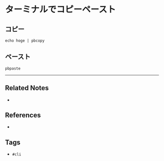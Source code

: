 # ターミナルでコピーペースト
## コピー
```
echo hoge | pbcopy
```

## ペースト
```
pbpaste
```

---
## Related Notes
- 

## References
- 

## Tags
- `#cli` 